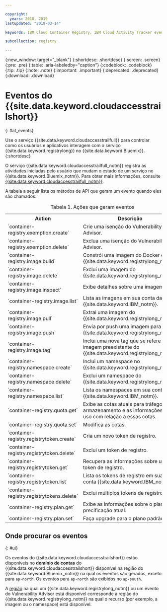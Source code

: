 ```yaml
---

copyright:
  years: 2018, 2019
lastupdated: "2019-03-14"

keywords: IBM Cloud Container Registry, IBM Cloud Activity Tracker events, Activity Tracker events, events, track,

subcollection: registry

---
```


{:new_window: target="_blank"}
{:shortdesc: .shortdesc}
{:screen: .screen}
{:pre: .pre}
{:table: .aria-labeledby="caption"}
{:codeblock: .codeblock}
{:tip: .tip}
{:note: .note}
{:important: .important}
{:deprecated: .deprecated}
{:download: .download}

# Eventos do {{site.data.keyword.cloudaccesstrailshort}}
{: #at_events}

Use o serviço {{site.data.keyword.cloudaccesstrailfull}} para controlar como os usuários e aplicativos interagem com o serviço {{site.data.keyword.registrylong}} no {{site.data.keyword.Bluemix}}.
{:shortdesc}

O serviço {{site.data.keyword.cloudaccesstrailfull_notm}} registra as atividades iniciadas pelo usuário que mudam
o estado de um serviço no {{site.data.keyword.Bluemix_notm}}.
Para obter mais informações, consulte [{{site.data.keyword.cloudaccesstrailfull_notm}}](/docs/services/cloud-activity-tracker?topic=cloud-activity-tracker-getting-started-with-cla#getting-started-with-cla).


A tabela a seguir lista os métodos de API que geram um evento quando eles são chamados:

<table>
  <caption>Tabela 1. Ações que geram eventos</caption>
  <tr>
    <th>Action</th>
	  <th>Descrição</th>
  </tr>
  <tr>
    <td>`container-registry.exemption.create`</td>
	  <td>Crie uma isenção do Vulnerability Advisor.</td>
  </tr>
  <tr>
    <td>`container-registry.exemption.delete`</td>
	  <td>Exclua uma isenção do Vulnerability Advisor.</td>
  </tr>
  <tr>
    <td>`container-registry.image.build`</td>
	  <td>Constrói uma imagem do Docker em {{site.data.keyword.registrylong_notm}}.</td>
  </tr>
  <tr>
    <td>`container-registry.image.delete`</td>
	  <td>Exclui uma imagem do {{site.data.keyword.registrylong_notm}}.</td>
  </tr>
  <tr>
    <td>`container-registry.image.inspect`</td>
	  <td>Exibe detalhes sobre uma imagem.</td>
  </tr>
  <tr>
    <td>`container-registry.image.list`</td>
	  <td>Lista as imagens em sua conta da {{site.data.keyword.IBM_notm}}.</td>
  </tr>
  <tr>
    <td>`container-registry.image.pull`</td>
	  <td>Extrai uma imagem do {{site.data.keyword.registrylong_notm}}.</td>
  </tr>
  <tr>
    <td>`container-registry.image.push`</td>
	  <td>Envia por push uma imagem para o {{site.data.keyword.registrylong_notm}}.</td>
  </tr>
  <tr>
    <td>`container-registry.image.tag`</td>
	  <td>Inclui uma nova tag que se refere a uma imagem preexistente do {{site.data.keyword.registrylong_notm}}.</td>
  </tr>
  <tr>
    <td>`container-registry.namespace.create`</td>
	  <td>Inclui um namespace no {{site.data.keyword.registrylong_notm}}.</td>
  </tr>
  <tr>
    <td>`container-registry.namespace.delete`</td>
	  <td>Exclui um namespace do {{site.data.keyword.registrylong_notm}}.</td>
  </tr>
  <tr>
    <td>`container-registry.namespace.list`</td>
	  <td>Lista os namespaces em sua conta da {{site.data.keyword.IBM_notm}}.</td>
  </tr>
  <tr>
    <td>`container-registry.quota.get`</td>
	  <td>Exibe as cotas atuais para tráfego e armazenamento e as informações de uso com relação a essas cotas.</td>
  </tr>
  <tr>
    <td>`container-registry.quota.set`</td>
	  <td>Modifica as cotas.</td>
  </tr>
  <tr>
    <td>`container-registry.registrytoken.create`</td>
	  <td>Cria um novo token de registro.</td>
  </tr>
  <tr>
    <td>`container-registry.registrytoken.delete`</td>
	  <td>Exclui um token de registro.</td>
  </tr>
  <tr>
    <td>`container-registry.registrytoken.get`</td>
	  <td>Recupera as informações sobre um token de registro.</td>
  </tr>
  <tr>
    <td>`container-registry.registrytoken.list`</td>
	  <td>Lista os tokens de registro em sua conta {{site.data.keyword.IBM_notm}}.</td>
  </tr>
  <tr>
    <td>`container-registry.registrytokens.delete`</td>
	  <td>Exclui múltiplos tokens de registro.</td>
  </tr>
  <tr>
    <td>`container-registry.plan.get`</td>
	  <td>Exibe as informações sobre o plano de precificação atual.</td>
  </tr>
  <tr>
    <td>`container-registry.plan.set`</td>
	  <td>Faça upgrade para o plano padrão.</td>
  </tr>
 </table>

## Onde procurar os eventos
{: #ui}

Os eventos do {{site.data.keyword.cloudaccesstrailshort}} estão disponíveis no **domínio de contas** do {{site.data.keyword.cloudaccesstrailshort}} disponível na região do {{site.data.keyword.Bluemix_notm}} na qual os eventos são gerados, exceto para `ap-north`. Os eventos para `ap-north` são exibidos no `ap-south`.

A [região](/docs/services/Registry?topic=registry-registry_overview#registry_regions) na qual um {{site.data.keyword.registrylong_notm}} ou um evento do Vulnerability Advisor está disponível corresponde à região do {{site.data.keyword.registrylong_notm}} na qual o recurso (por exemplo, a imagem ou o namespace) está disponível.
